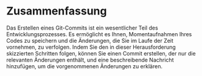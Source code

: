# Zusammenfassung

Das Erstellen eines Git-Commits ist ein wesentlicher Teil des Entwicklungsprozesses. Es ermöglicht es Ihnen, Momentaufnahmen Ihres Codes zu speichern und die Änderungen, die Sie im Laufe der Zeit vornehmen, zu verfolgen. Indem Sie den in dieser Herausforderung skizzierten Schritten folgen, können Sie einen Commit erstellen, der nur die relevanten Änderungen enthält, und eine beschreibende Nachricht hinzufügen, um die vorgenommenen Änderungen zu erklären.

